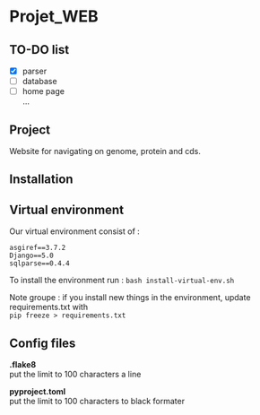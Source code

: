 # Projet_WEB

## TO-DO list
- [x] parser
- [ ] database
- [ ] home page  
...
## Project
Website for navigating on genome, protein and cds.

## Installation

## Virtual environment
Our virtual environment consist of : 
```
asgiref==3.7.2
Django==5.0
sqlparse==0.4.4
```
To install the environment run : `bash install-virtual-env.sh` 

Note groupe : if you install new things in the environment, update requirements.txt with  
`pip freeze > requirements.txt`

## Config files
**.flake8**  
put the limit to 100 characters a line

**pyproject.toml**  
put the limit to 100 characters to black formater
